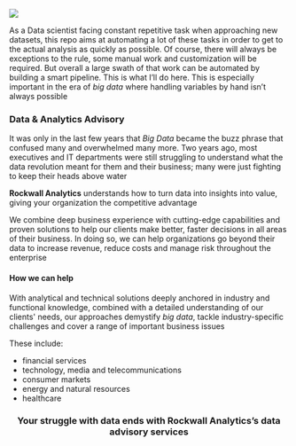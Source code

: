 ![](https://media.giphy.com/media/3oKIPEqDGUULpEU0aQ/giphy.gif)

As a Data scientist facing constant repetitive task when approaching new datasets, this repo aims at automating a lot of these tasks in order to get to the actual analysis as quickly as possible. Of course, there will always be exceptions to the rule, some manual work and customization will be required. But overall a large swath of that work can be automated by building a smart pipeline. This is what I’ll do here. This is especially important in the era of *big data* where handling variables by hand isn’t always possible

### Data & Analytics Advisory

It was only in the last few years that *Big Data* became the buzz phrase that confused many and overwhelmed many more. Two years ago, most executives and IT departments were still struggling to understand what the data revolution meant for them and their business; many were just fighting to keep their heads above water

**Rockwall Analytics** understands how to turn data into insights into value, giving your organization the competitive advantage

We combine deep business experience with cutting-edge capabilities and proven solutions to help our clients make better, faster decisions in all areas of their business. In doing so, we can help organizations go beyond their data to increase revenue, reduce costs and manage risk throughout the enterprise 

#### How we can help

With analytical and technical solutions deeply anchored in industry and functional knowledge, combined with a detailed understanding of our clients' needs, our approaches demystify *big data*, tackle industry-specific challenges and cover a range of important business issues

These include:

+ financial services
+ technology, media and telecommunications
+ consumer markets
+ energy and natural resources
+ healthcare


<center> <h3>Your struggle with data ends with Rockwall Analytics’s data advisory services</h3> </center>
